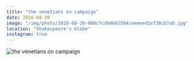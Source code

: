 ```yaml
---
title: "the venetians on campaign"
date: 2018-08-30
image: "/img/photo/2018-08-30-860c7cd04b62584ceeeeed1e730cb7a0.jpg"
location: "Shakespeare's Globe"
instagram: true
---
```


![the venetians on campaign](/img/photo/2018-08-30-860c7cd04b62584ceeeeed1e730cb7a0.jpg)
